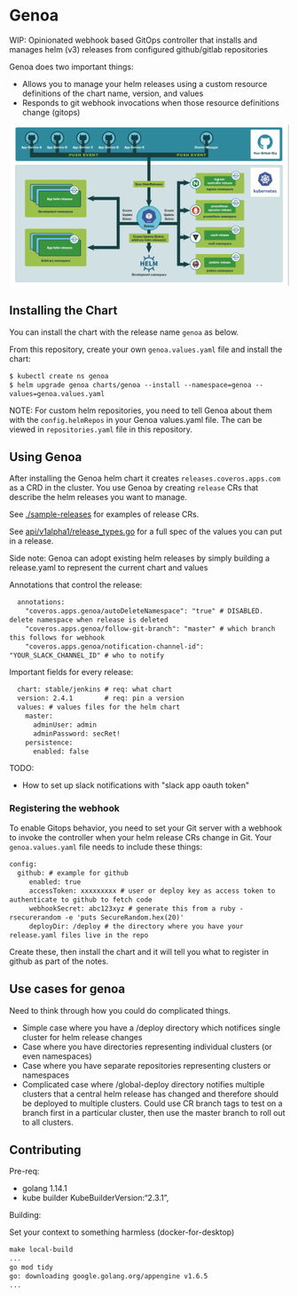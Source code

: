 # Genoa
WIP: Opinionated webhook based GitOps controller that installs and manages helm (v3) releases from configured github/gitlab repositories

Genoa does two important things:

* Allows you to manage your helm releases using a custom resource definitions of the chart name, version, and values
* Responds to git webhook invocations when those resource definitions change (gitops)

![image info](./pictures/genoa.png)

## Installing the Chart
You can install the chart with the release name `genoa` as below.

From this repository, create your own `genoa.values.yaml` file and install the chart:

```console
$ kubectl create ns genoa
$ helm upgrade genoa charts/genoa --install --namespace=genoa --values=genoa.values.yaml
```
NOTE: For custom helm repositories, you need to tell Genoa about them with the `config.helmRepos` in your Genoa values.yaml file.
The  can be viewed in `repositories.yaml` file in this repository.

## Using Genoa
After installing the Genoa helm chart it creates `releases.coveros.apps.com` as a CRD in the cluster. You use Genoa by creating `release` CRs
that describe the helm releases you want to manage.

See [./sample-releases](./sample-releases) for examples of release CRs. 

See [api/v1alpha1/release_types.go](api/v1alpha1/release_types.go) for a full spec of the values you can put in a release.

Side note: Genoa can adopt existing helm releases by simply building a release.yaml to represent the current chart and values

Annotations that control the release:
```
  annotations:
    "coveros.apps.genoa/autoDeleteNamespace": "true" # DISABLED. delete namespace when release is deleted
    "coveros.apps.genoa/follow-git-branch": "master" # which branch this follows for webhook
    "coveros.apps.genoa/notification-channel-id": "YOUR_SLACK_CHANNEL_ID" # who to notify
```

Important fields for every release:
```
  chart: stable/jenkins # req: what chart
  version: 2.4.1        # req: pin a version
  values: # values files for the helm chart
    master:
      adminUser: admin
      adminPassword: secRet!
    persistence:
      enabled: false
```

TODO:
* How to set up slack notifications with "slack app oauth token"

### Registering the webhook

To enable Gitops behavior, you need to set your Git server with a webhook to invoke the controller when
your helm release CRs change in Git. Your `genoa.values.yaml` file needs to include these things:

```
config:
  github: # example for github
     enabled: true
     accessToken: xxxxxxxxx # user or deploy key as access token to authenticate to github to fetch code
     webhookSecret: abc123xyz # generate this from a ruby -rsecurerandom -e 'puts SecureRandom.hex(20)'
     deployDir: /deploy # the directory where you have your release.yaml files live in the repo
```
Create these, then install the chart and it will tell you what to register in github as part of the notes.

## Use cases for genoa

Need to think through how you could do complicated things.

* Simple case where you have a /deploy directory which notifices single cluster for helm release changes
* Case where you have directories representing individual clusters (or even namespaces)
* Case where you have separate repositories representing clusters or namespaces
* Complicated case where /global-deploy directory notifies multiple clusters that a central helm release has changed and therefore should be deployed to multiple clusters. Could use CR branch tags to test on a branch first in a particular cluster, then use the master branch to roll out to all clusters.


## Contributing

Pre-req:
* golang 1.14.1
* kube builder KubeBuilderVersion:“2.3.1”,


Building:

Set your context to something harmless (docker-for-desktop)

```
make local-build
...
go mod tidy
go: downloading google.golang.org/appengine v1.6.5
...

```


